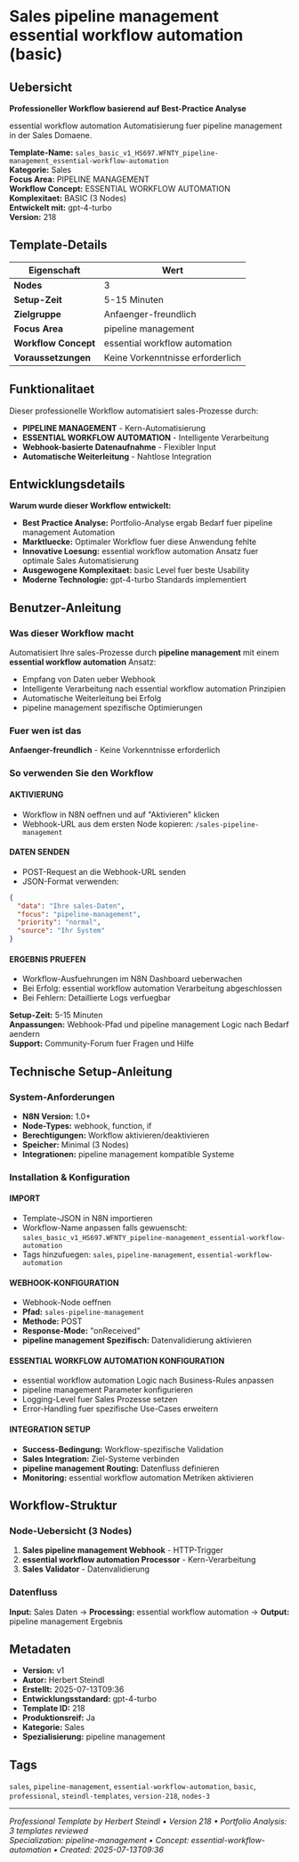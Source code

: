 # Sales pipeline management essential workflow automation (basic)

## Uebersicht

**Professioneller Workflow basierend auf Best-Practice Analyse**

essential workflow automation Automatisierung fuer pipeline management in der Sales Domaene.

**Template-Name:** `sales_basic_v1_HS697.WFNTY_pipeline-management_essential-workflow-automation`  
**Kategorie:** Sales  
**Focus Area:** PIPELINE MANAGEMENT  
**Workflow Concept:** ESSENTIAL WORKFLOW AUTOMATION  
**Komplexitaet:** BASIC (3 Nodes)  
**Entwickelt mit:** gpt-4-turbo  
**Version:** 218

## Template-Details

| **Eigenschaft** | **Wert** |
|------------------|----------|
| **Nodes** | 3 |
| **Setup-Zeit** | 5-15 Minuten |
| **Zielgruppe** | Anfaenger-freundlich |
| **Focus Area** | pipeline management |
| **Workflow Concept** | essential workflow automation |
| **Voraussetzungen** | Keine Vorkenntnisse erforderlich |

## Funktionalitaet

Dieser professionelle Workflow automatisiert sales-Prozesse durch:
- **PIPELINE MANAGEMENT** - Kern-Automatisierung
- **ESSENTIAL WORKFLOW AUTOMATION** - Intelligente Verarbeitung
- **Webhook-basierte Datenaufnahme** - Flexibler Input
- **Automatische Weiterleitung** - Nahtlose Integration



## Entwicklungsdetails

**Warum wurde dieser Workflow entwickelt:**
- **Best Practice Analyse:** Portfolio-Analyse ergab Bedarf fuer pipeline management Automation
- **Marktluecke:** Optimaler Workflow fuer diese Anwendung fehlte
- **Innovative Loesung:** essential workflow automation Ansatz fuer optimale Sales Automatisierung
- **Ausgewogene Komplexitaet:** basic Level fuer beste Usability
- **Moderne Technologie:** gpt-4-turbo Standards implementiert

## Benutzer-Anleitung

### Was dieser Workflow macht
Automatisiert Ihre sales-Prozesse durch **pipeline management** mit einem **essential workflow automation** Ansatz:
- Empfang von Daten ueber Webhook
- Intelligente Verarbeitung nach essential workflow automation Prinzipien
- Automatische Weiterleitung bei Erfolg
- pipeline management spezifische Optimierungen

### Fuer wen ist das
**Anfaenger-freundlich** - Keine Vorkenntnisse erforderlich

### So verwenden Sie den Workflow

#### AKTIVIERUNG
- Workflow in N8N oeffnen und auf "Aktivieren" klicken
- Webhook-URL aus dem ersten Node kopieren: `/sales-pipeline-management`

#### DATEN SENDEN
- POST-Request an die Webhook-URL senden
- JSON-Format verwenden:
```json
{
  "data": "Ihre sales-Daten",
  "focus": "pipeline-management",
  "priority": "normal",
  "source": "Ihr System"
}
```

#### ERGEBNIS PRUEFEN
- Workflow-Ausfuehrungen im N8N Dashboard ueberwachen
- Bei Erfolg: essential workflow automation Verarbeitung abgeschlossen
- Bei Fehlern: Detaillierte Logs verfuegbar

**Setup-Zeit:** 5-15 Minuten  
**Anpassungen:** Webhook-Pfad und pipeline management Logic nach Bedarf aendern  
**Support:** Community-Forum fuer Fragen und Hilfe

## Technische Setup-Anleitung

### System-Anforderungen
- **N8N Version:** 1.0+ 
- **Node-Types:** webhook, function, if
- **Berechtigungen:** Workflow aktivieren/deaktivieren
- **Speicher:** Minimal (3 Nodes)
- **Integrationen:** pipeline management kompatible Systeme

### Installation & Konfiguration

#### IMPORT
- Template-JSON in N8N importieren
- Workflow-Name anpassen falls gewuenscht: `sales_basic_v1_HS697.WFNTY_pipeline-management_essential-workflow-automation`
- Tags hinzufuegen: `sales`, `pipeline-management`, `essential-workflow-automation`

#### WEBHOOK-KONFIGURATION
- Webhook-Node oeffnen
- **Pfad:** `sales-pipeline-management`
- **Methode:** POST
- **Response-Mode:** "onReceived"
- **pipeline management Spezifisch:** Datenvalidierung aktivieren

#### ESSENTIAL WORKFLOW AUTOMATION KONFIGURATION
- essential workflow automation Logic nach Business-Rules anpassen
- pipeline management Parameter konfigurieren
- Logging-Level fuer Sales Prozesse setzen
- Error-Handling fuer spezifische Use-Cases erweitern

#### INTEGRATION SETUP
- **Success-Bedingung:** Workflow-spezifische Validation
- **Sales Integration:** Ziel-Systeme verbinden
- **pipeline management Routing:** Datenfluss definieren
- **Monitoring:** essential workflow automation Metriken aktivieren

## Workflow-Struktur

### Node-Uebersicht (3 Nodes)

1. **Sales pipeline management Webhook** - HTTP-Trigger
2. **essential workflow automation Processor** - Kern-Verarbeitung
3. **Sales Validator** - Datenvalidierung








### Datenfluss
**Input:** Sales Daten -> **Processing:** essential workflow automation -> **Output:** pipeline management Ergebnis

## Metadaten

- **Version:** v1
- **Autor:** Herbert Steindl
- **Erstellt:** 2025-07-13T09:36
- **Entwicklungsstandard:** gpt-4-turbo
- **Template ID:** 218
- **Produktionsreif:** Ja
- **Kategorie:** Sales
- **Spezialisierung:** pipeline management

## Tags

`sales`, `pipeline-management`, `essential-workflow-automation`, `basic`, `professional`, `steindl-templates`, `version-218`, `nodes-3`

---

*Professional Template by Herbert Steindl • Version 218 • Portfolio Analysis: 3 templates reviewed*  
*Specialization: pipeline-management • Concept: essential-workflow-automation • Created: 2025-07-13T09:36*